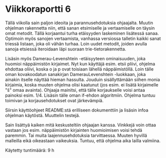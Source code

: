 # Viikkoraportti 6

Tällä viikolla sain paljon ideoita ja parannusehdotuksia ohjaajalta. Muutin ohjelman rakennetta niin, että sanan etsimiselle ja vertaamiselle on täysin omat metodit. Tällä korjaantui turha etäisyyden laskeminen lisätessä sanaa. Optimoin myös sanojen vertaamista, vanhassa versiossa talletin kaikki sanat triessä listaan, joka oli vähän turhaa. Loin uudet metodit, joiden avulla sanoja etsiessä iteroidaan läpi suoraan trie-tietorakennetta.

Lisäsin myös Damerau-Levenshtein -etäisyyteen ominaisuuden, joka huomioi näppäimistön kirjaimet. Nyt kun käyttäjä esim. etsii pliivi, ohjelma ehdottaa oliivi, koska o ja p ovat toisiaan lähellä näppäimistöllä. Loin tälle oman kovakoodatun sanakirjan DamerauLevenshtein -luokkaan, joka ainakin itselle näyttää hieman hassulta. Jouduin sisällyttämään siihen monia kirjaimia, koska muuten ohjelma olisi kaatunut (jos esim. ei lisätä kirjaimelle "š" omaa avainta). Ohjaaja mainitsi, että tälle korjaukselle voisi antaa painoksi esim. 1/4. Lisäsin tälle oman if-ehdon algoritmiin. Ohjelma tuntuu toimivan ja korjausehdotukset ovat järkevämpiä.

Siirsin käyttöohjeet README:stä erilliseen dokumenttiin ja lisäsin infoa ohjelman käytöstä. Muuttelin testejä.

Sain lisättyä kaiken mitä keskusteltiin ohjaajan kanssa. Vinkkejä voin ottaa vastaan jos esim. näppäimistön kirjainten huomioimisen voisi tehdä paremmin. Tai muita laajennusehdotuksia tarvittaessa. Muuten hyvillä malleilla eikä oikeastaan vaikeuksia. Tuntuu, että ohjelma aika lailla valmiina.

Käytetty tuntimäärä: 9 h

